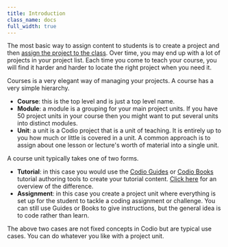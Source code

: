 ```yaml
---
title: Introduction
class_name: docs
full_width: true
---
```


The most basic way to assign content to students is to create a project and then [assign the project to the class](/docs/classes/unitmanagement/assign-project). Over time, you may end up with a lot of projects in your project list. Each time you come to teach your course, you will find it harder and harder to locate the right project when you need it.

Courses is a very elegant way of managing your projects. A course has a very simple hierarchy.

- **Course**: this is the top level and is just a top level name.
- **Module**: a module is a grouping for your main project units. If you have 50 project units in your course then you might want to put several units into distinct modules.
- **Unit**: a unit is a Codio project that is a unit of teaching. It is entirely up to you how much or little is covered in a unit. A common approach is to assign about one lesson or lecture's worth of material into a single unit.

A course unit typically takes one of two forms.

- **Tutorial**: in this case you would use the [Codio Guides](/docs/content/authoring/guides) or [Codio Books](/docs/books/) tutorial authoring tools to create your tutorial content. [Click here](/docs/content/authoring/3ways) for an overview of the difference.
- **Assignment**: in this case you create a project unit where everything is set up for the student to tackle a coding assignment or challenge. You can still use Guides or Books to give instructions, but the general idea is to code rather than learn.

The above two cases are not fixed concepts in Codio but are typical use cases. You can do whatever you like with a project unit.
